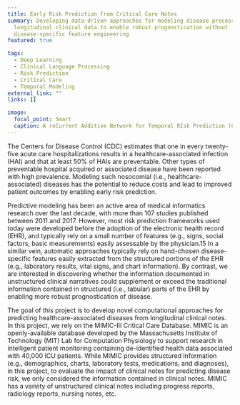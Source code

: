 ```yaml
---
title: Early Risk Prediction from Critical Care Notes
summary: Developing data-driven approaches for modeling disease processes from
  longitudinal clinical data to enable robust prognostication without
  disease-specific feature engineering
featured: true

tags:
  - Deep Learning
  - Clinical Language Processing
  - Risk Prediction
  - Critical Care
  - Temporal Modeling
external_link: ""
links: []

image:
  focal_point: Smart
  caption: A reCurrent Additive Network for Temporal RIsk Prediction (CANTRIP)
---
```

The Centers for Disease Control (CDC) estimates that one in every twenty-five acute care hospitalizations results in a healthcare-associated infection (HAI) and that at least 50% of HAIs are preventable. Other types of preventable hospital acquired or associated disease have been reported with high prevalence. Modeling such nosocomial (i.e., healthcare-associated) diseases has the potential to reduce costs and lead to improved patient outcomes by enabling early risk prediction.

Predictive modeling has been an active area of medical informatics research over the last decade, with more than 107 studies published between 2011 and 2017. However, most risk prediction frameworks used today were developed before the adoption of the electronic health record (EHR), and typically rely on a small number of features (e.g., signs, social factors, basic measurements) easily assessable by the physician.15 In a similar vein, automatic approaches typically rely on hand-chosen disease-specific features easily extracted from the structured portions of the EHR (e.g., laboratory results, vital signs, and chart information). By contrast, we are interested in discovering whether the information documented in unstructured clinical narratives could supplement or exceed the traditional information contained in structured (i.e., tabular) parts of the EHR by enabling more robust prognostication of disease.

The goal of this project is to develop novel computational approaches for predicting healthcare-associated diseases from longitudinal clinical notes. In this project, we rely on the MIMIC-III Critical Care Database. MIMIC is an openly-available database developed by the Massachusetts Institute of Technology (MIT) Lab for Computation Physiology to support research in intelligent patient monitoring containing de-identified health data associated with 40,000 ICU patients. While MIMIC provides structured information (e.g., demographics, charts, laboratory tests, medications, and diagnoses), in this project, to evaluate the impact of clinical notes for predicting disease risk, we only considered the information contained in clinical notes. MIMIC has a variety of unstructured clinical notes including progress reports, radiology reports, nursing notes, etc.
